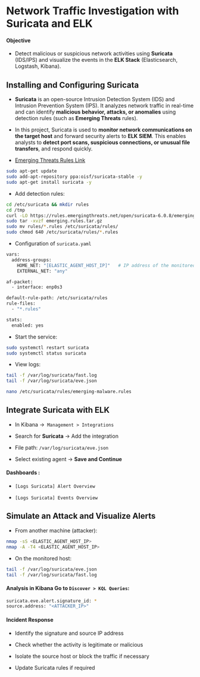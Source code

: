 # Network Traffic Investigation with Suricata and ELK

#### Objective

- Detect malicious or suspicious network activities using **Suricata** (IDS/IPS) and visualize the events in the **ELK Stack** (Elasticsearch, Logstash, Kibana).

## Installing and Configuring Suricata

- **Suricata** is an open-source Intrusion Detection System (IDS) and Intrusion Prevention System (IPS). It analyzes network traffic in real-time and can identify **malicious behavior, attacks, or anomalies** using detection rules (such as **Emerging Threats** rules).

- In this project, Suricata is used to **monitor network communications on the target host** and forward security alerts to **ELK SIEM**. This enables analysts to **detect port scans, suspicious connections, or unusual file transfers**, and respond quickly.

- [Emerging Threats Rules Link](https://rules.emergingthreats.net/)

```sh
sudo apt-get update
sudo add-apt-repository ppa:oisf/suricata-stable -y
sudo apt-get install suricata -y
```

- Add detection rules:

```sh
cd /etc/suricata && mkdir rules
cd /tmp
curl -LO https://rules.emergingthreats.net/open/suricata-6.0.8/emerging.rules.tar.gz
sudo tar -xvzf emerging.rules.tar.gz
sudo mv rules/*.rules /etc/suricata/rules/
sudo chmod 640 /etc/suricata/rules/*.rules
```

- Configuration of `suricata.yaml`

```sh
vars:
  address-groups:
    HOME_NET: "[ELASTIC_AGENT_HOST_IP]"   # IP address of the monitored host
    EXTERNAL_NET: "any"

af-packet:
  - interface: enp0s3

default-rule-path: /etc/suricata/rules
rule-files:
  - "*.rules"

stats:
  enabled: yes
```

- Start the service:

```sh
sudo systemctl restart suricata
sudo systemctl status suricata
```

- View logs:

```sh
tail -f /var/log/suricata/fast.log
tail -f /var/log/suricata/eve.json

nano /etc/suricata/rules/emerging-malware.rules
```

## Integrate Suricata with ELK

- In Kibana ->` Management > Integrations`

- Search for **Suricata** -> Add the integration

- File path: `/var/log/suricata/eve.json`

- Select existing agent -> **Save and Continue**

#### Dashboards :

- `[Logs Suricata] Alert Overview`

- `[Logs Suricata] Events Overview`

## Simulate an Attack and Visualize Alerts

- From another machine (attacker):

```sh
nmap -sS <ELASTIC_AGENT_HOST_IP>
nmap -A -T4 <ELASTIC_AGENT_HOST_IP>
```

- On the monitored host:

```sh
tail -f /var/log/suricata/eve.json
tail -f /var/log/suricata/fast.log
```

#### Analysis in Kibana Go to `Discover > KQL Queries`:

```sh
suricata.eve.alert.signature_id: *
source.address: "<ATTACKER_IP>"
```

#### Incident Response

- Identify the signature and source IP address

- Check whether the activity is legitimate or malicious

- Isolate the source host or block the traffic if necessary

- Update Suricata rules if required
